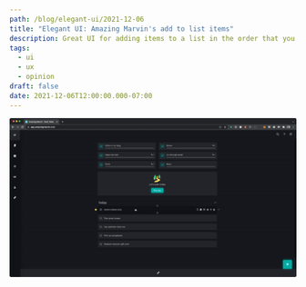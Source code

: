 ```yaml
---
path: /blog/elegant-ui/2021-12-06
title: "Elegant UI: Amazing Marvin's add to list items"
description: Great UI for adding items to a list in the order that you want them
tags:
  - ui
  - ux
  - opinion
draft: false
date: 2021-12-06T12:00:00.000-07:00
---
```

![Animated image of user viewing a list hovering over a list item and the list item displaying a plus above and below the item](2021-12-06-10.19.21.gif)